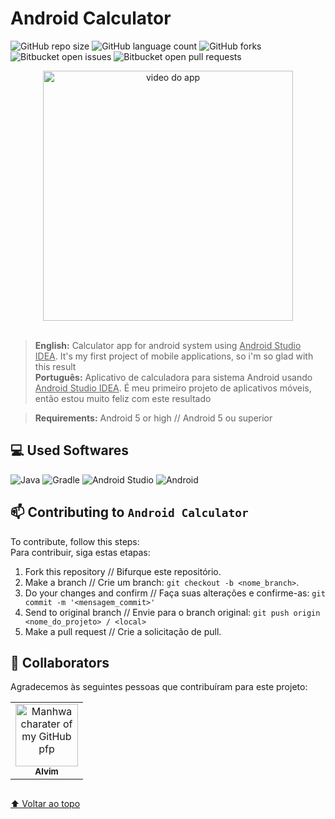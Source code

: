 # Android Calculator

<!---Esses são exemplos. Veja https://shields.io para outras pessoas ou para personalizar este conjunto de escudos. Você pode querer incluir dependências, status do projeto e informações de licença aqui--->

![GitHub repo size](https://img.shields.io/github/repo-size/alvimdev/AndroidCalculator?style=for-the-badge)
![GitHub language count](https://img.shields.io/github/languages/count/alvimdev/AndroidCalculator?style=for-the-badge)
![GitHub forks](https://img.shields.io/github/forks/alvimdev/AndroidCalculator?style=for-the-badge)
![Bitbucket open issues](https://img.shields.io/bitbucket/issues/alvimdev/AndroidCalculator?style=for-the-badge)
![Bitbucket open pull requests](https://img.shields.io/bitbucket/pr-raw/alvimdev/AndroidCalculator?style=for-the-badge)

<div align="center">
  <img src="https://encurtador.com.br/qzDP6" alt="video do app" height="400">
</div>

<br>

> <strong>English:</strong> Calculator app for android system using <ins>Android Studio IDEA</ins>. It's my first project of mobile applications, so i'm so glad with this result <br> <strong>Português:</strong> Aplicativo de calculadora para sistema Android usando <ins>Android Studio IDEA</ins>. É meu primeiro projeto de aplicativos móveis, então estou muito feliz com este resultado

> <strong>Requirements:</strong> Android 5 or high // Android 5 ou superior

## 💻 Used Softwares

![Java](https://img.shields.io/badge/java-%23ED8B00.svg?style=for-the-badge&logo=java&logoColor=white)
![Gradle](https://img.shields.io/badge/Gradle-02303A.svg?style=for-the-badge&logo=Gradle&logoColor=white)
![Android Studio](https://img.shields.io/badge/Android%20Studio-3DDC84.svg?style=for-the-badge&logo=android-studio&logoColor=white)
![Android](https://img.shields.io/badge/Android-3DDC84?style=for-the-badge&logo=android&logoColor=white)


## 📫 Contributing to `Android Calculator`
<!---Se o seu README for longo ou se você tiver algum processo ou etapas específicas que deseja que os contribuidores sigam, considere a criação de um arquivo CONTRIBUTING.md separado--->
To contribute, follow this steps:
<br>
Para contribuir, siga estas etapas:

1. Fork this repository         // Bifurque este repositório.
2. Make a branch                // Crie um branch: `git checkout -b <nome_branch>`.
3. Do your changes and confirm  // Faça suas alterações e confirme-as: `git commit -m '<mensagem_commit>'`
4. Send to original branch      // Envie para o branch original: `git push origin <nome_do_projeto> / <local>`
5. Make a pull request          // Crie a solicitação de pull.

## 🤝 Collaborators

Agradecemos às seguintes pessoas que contribuíram para este projeto:

<table>
  <tr>
    <td align="center">
      <a href="https://github.com/alvimdev/">
        <img src="https://preview.redd.it/how-strong-do-you-think-daniel-park-is-now-v0-9vqomljmq7v91.png?width=385&format=png&auto=webp&s=be5bfec64c929cd696d5d8ada47ab04589472795" width="100px;" alt="Manhwa charater of my GitHub pfp"/><br>
        <sub>
          <b>Alvim</b>
        </sub>
      </a>
    </td>
  </tr>
</table>

## 
[⬆ Voltar ao topo](#android-calculator)<br>
